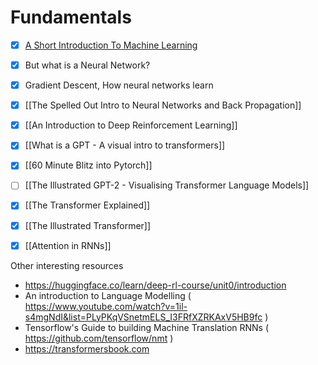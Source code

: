 
# Fundamentals

- [x] [A Short Introduction To Machine Learning](A%20Short%20Introduction%20To%20Machine%20Learning.md)
- [x] But what is a Neural Network?
- [x] Gradient Descent, How neural networks learn
- [x] [[The Spelled Out Intro to Neural Networks and Back Propagation]] 
- [x] [[An Introduction to Deep Reinforcement Learning]]
- [x] [[What is a GPT - A visual intro to transformers]]
- [x] [[60 Minute Blitz into Pytorch]]
- [ ] [[The Illustrated GPT-2 - Visualising Transformer Language Models]]
- [x] [[The Transformer Explained]]
- [x] [[The Illustrated Transformer]]
- [x] [[Attention in RNNs]]






Other interesting resources
- https://huggingface.co/learn/deep-rl-course/unit0/introduction
- An introduction to Language Modelling ( https://www.youtube.com/watch?v=1il-s4mgNdI&list=PLyPKqVSnetmELS_I3FRfXZRKAxV5HB9fc )
- Tensorflow's Guide to building Machine Translation RNNs ( https://github.com/tensorflow/nmt )
- https://transformersbook.com